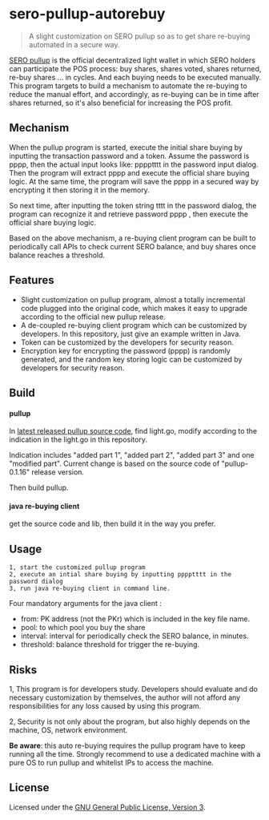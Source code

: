 # sero-pullup-autorebuy

> A slight customization on SERO pullup so as to get share re-buying automated in a secure way.

[SERO pullup](https://github.com/sero-cash/pullup/) is the official decentralized light wallet in which SERO holders can participate the POS process: buy shares, shares voted, shares returned, re-buy shares ... in cycles. And each buying needs to be executed manually.  This program targets to build a mechanism to automate the re-buying to reduce the manual effort, and accordingly, as re-buying can be in time after shares returned, so it's also beneficial for increasing the POS profit.

## Mechanism 

When the pullup program is started, execute the initial share buying by inputting the transaction password and a token. Assume the password is pppp, then the actual input looks like: pppptttt in the password input dialog. Then the program will extract pppp and execute the official share buying logic. At the same time, the program will save the pppp in a secured way by encrypting it then storing it in the memory. 

So next time,  after inputting the token string tttt in the password dialog, the program can recognize it and retrieve password pppp , then execute the official share buying logic.

Based on the above mechanism, a re-buying client program can be built to periodically call APIs to check current SERO balance, and buy shares once balance reaches a threshold.

## Features

- Slight customization on pullup program, almost a totally incremental code plugged into the original code, which makes it easy to upgrade according to the official new pullup release.
- A de-coupled re-buying client program which can be customized by developers. In this repository, just give an example written in Java.
- Token can be customized by the developers for security reason.
- Encryption key for encrypting the password (pppp) is randomly generated, and the random key storing logic can be customized by developers for security reason.

## Build

#### pullup

In [latest released pullup source code](https://github.com/sero-cash/pullup/releases), find light.go, modify according to the indication in the light.go in this repository. 

Indication includes "added part 1", "added part 2", "added part 3" and one "modified part". Current change is based on the source code of "pullup-0.1.16" release version.

Then build pullup.

#### java re-buying client

get the source code and lib, then build it in the way you prefer.

## Usage

```
1, start the customized pullup program
2, execute an intial share buying by inputting pppptttt in the password dialog
3, run java re-buying client in command line. 
```

Four mandatory arguments for the java client :

- from: PK address (not the PKr) which is included in the key file name.
- pool: to which pool you buy the share
- interval: interval for periodically check the SERO balance, in minutes.
- threshold: balance threshold for trigger the re-buying.

## Risks

1, This program is for developers study. Developers should evaluate and do necessary customization by themselves, the author will not afford any responsibilities for any loss caused by using this program.

2, Security is not only about the program, but also highly depends on the machine, OS, network environment.

**Be aware**: this auto re-buying requires the pullup program have to keep running all the time. Strongly recommend to use a dedicated machine with a pure OS to run pullup and whitelist IPs to access the machine.

## License

Licensed under the [GNU General Public License, Version 3](https://github.com/sero-cash/serominer/blob/master/LICENSE).